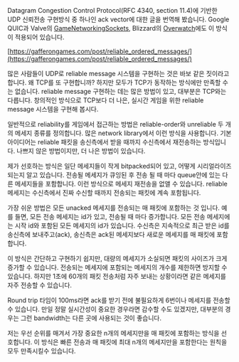 Datagram Congestion Control Protocol(RFC 4340, section 11.4)에 기반한 UDP 신뢰전송 구현방식 중 하나인 ack vector에 대한 글을 번역해 봤습니다. Google QUIC과 Valve의 [GameNetworkingSockets](https://github.com/ValveSoftware/GameNetworkingSockets), Blizzard의 [Overwatch](https://www.youtube.com/watch?v=W3aieHjyNvw)에도 이 방식이 적용되어 있습니다.

[https://gafferongames.com/post/reliable_ordered_messages/](https://gafferongames.com/post/reliable_ordered_messages/)

많은 사람들이 UDP로 reliable message 시스템을 구현하는 것은 바보 같은 짓이라고 합니다. 왜 TCP를 또 구현합니까? 하지만 모두가 TCP가 동작하는 방식에만 만족할 수는 없습니다. reliable message 구현하는 데는 많은 방법이 있고, 대부분은 TCP와는 다릅니다. 창의적인 방식으로 TCP보다 더 나은, 실시간 게임을 위한 reliable message 시스템을 구현해 봅시다.

일반적으로 reliability를 게임에서 접근하는 방법은 reliable-order와 unreliable 두 개의 메세지 종류를 정의합니다. 많은 network library에서 이런 방식을 사용합니다. 기본 아이디어는 reliable 패킷을 송신측에서 받을 때까지 수신측에서 재전송하는 방식입니다. 나쁘지 않은 방법이지만, 더 나은 방법이 있습니다.

제가 선호하는 방식은 일단 메세지들이 작게 bitpacked되어 있고, 어떻게 시리얼라이즈 되는지 알고 있습니다. 전송될 메세지가 큐잉된 후 전송 될 때 마다 queue안에 있는 다른 메세지들을 포함합니다. 이런 방식으로 메세지 재전송을 없앨 수 있습니다. reliable 메세지는 수신측에서 진짜 수신할 때까지 전송되는 패킷에 계속 포함됩니다.

가장 쉬운 방법은 모든 unacked 메세지를 전송되는 매 패킷에 포함하는 것 입니다. 예를 들면, 모든 전송 메세지는 id가 있고, 전송될 때 마다 증가합니다. 모든 전송 메세지에는 시작 id와 포함된 모든 메세지의 id가 있습니다. 수신측은 지속적으로 최근 받은 id를 송신측에 보내주고(ack), 송신측은 ack된 메세지보다 새로운 메세지를 매 패킷에 포함합니다. 

이 방식은 간단하고 구현하기 쉽지만, 대량의 메세지가 소실되면 패킷의 사이즈가 크게 증가할 수 있습니다. 전송되는 메세지에 포함되는 메세지의 개수를 제한하면 방지할 수 있습니다. 하지만 1초에 60개의 패킷 전송처럼 자주 보내는 상황이라면 같은 메세지를 자주 전송할 수 있습니다. 

Round trip 타임이 100ms라면 ack를 받기 전에 불필요하게 6번이나 메세지를 전송할 수 있습니다.  만일 정말 실시간성이 중요한 경우라면 감수할 수도 있겠지만, 대부분의 경우는 그런 bandwidth는 다른 곳에 사용되는 것이 좋습니다.

저는 우선 순위를 매겨서 가장 중요한 n개의 메세지만을 매 패킷에 포함하는 방식을 선호합니다. 이 방식은 빠른 전송과 매 패킷에 최대 n개의 메세지만을 포함한다는 원칙을 모두 만족시킬수 있습니다.
